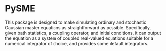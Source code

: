 PySME
=====

This package is designed to make simulating ordinary and stochastic Gaussian
master equations as straightforward as possible. Specifically, given bath
statistics, a coupling operator, and initial conditions, it can output the
equation as a system of coupled real-valued equations suitable for a numerical
integrator of choice, and provides some default integrators.
